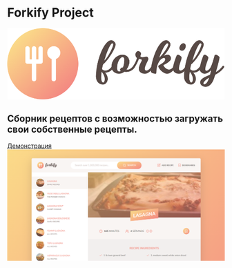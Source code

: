 # Forkify Project
![logo](https://github.com/giftfromheaven/forkify_app/blob/master/src/img/logo.png?raw=true)


## Сборник рецептов с возможностью загружать свои собственные рецепты.

[Демонстрация](http://forkify-app-gfh.netlify.app)
![screenshot](https://github.com/giftfromheaven/forkify_app/blob/master/src/img/screenshot.png?raw=true)

